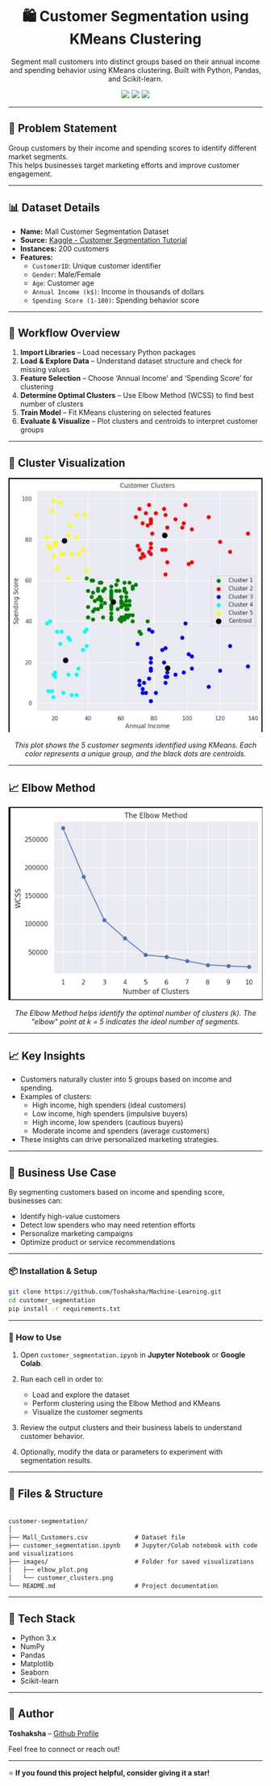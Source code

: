 
<h1 align="center">🛍️ Customer Segmentation using KMeans Clustering</h1>

<p align="center">
Segment mall customers into distinct groups based on their annual income and spending behavior using KMeans clustering. Built with Python, Pandas, and Scikit-learn.
</p>

<p align="center">
  <img src="https://img.shields.io/badge/Python-3.x-blue?logo=python" />
  <img src="https://img.shields.io/badge/Model-KMeans%20Clustering-brightgreen" />
  <img src="https://img.shields.io/badge/License-MIT-green.svg" />
</p>

---

## 🧠 Problem Statement

Group customers by their income and spending scores to identify different market segments.  
This helps businesses target marketing efforts and improve customer engagement.

---

## 📊 Dataset Details

- **Name:** Mall Customer Segmentation Dataset  
- **Source:** [Kaggle - Customer Segmentation Tutorial](https://www.kaggle.com/datasets/vjchoudhary7/customer-segmentation-tutorial-in-python)  
- **Instances:** 200 customers  
- **Features:**  
  - `CustomerID`: Unique customer identifier  
  - `Gender`: Male/Female  
  - `Age`: Customer age  
  - `Annual Income (k$)`: Income in thousands of dollars  
  - `Spending Score (1-100)`: Spending behavior score  

---

## 🚀 Workflow Overview

1. **Import Libraries** – Load necessary Python packages  
2. **Load & Explore Data** – Understand dataset structure and check for missing values  
3. **Feature Selection** – Choose ‘Annual Income’ and ‘Spending Score’ for clustering  
4. **Determine Optimal Clusters** – Use Elbow Method (WCSS) to find best number of clusters  
5. **Train Model** – Fit KMeans clustering on selected features  
6. **Evaluate & Visualize** – Plot clusters and centroids to interpret customer groups  

---

## 📌 Cluster Visualization

<p align="center">
  <img src="images/customer_clusters.jpg" alt="Customer Segmentation Clusters" width="600"/>
</p>

<p align="center">
  <em>This plot shows the 5 customer segments identified using KMeans. Each color represents a unique group, and the black dots are centroids.</em>
</p>

---

## 📈 Elbow Method

<p align="center">
  <img src="images/elbow_plot.jpg" alt="Elbow Method for Optimal Clusters" width="600"/>
</p>

<p align="center">
  <em>The Elbow Method helps identify the optimal number of clusters (k). The "elbow" point at k = 5 indicates the ideal number of segments.</em>
</p>

---

## 📈 Key Insights

- Customers naturally cluster into 5 groups based on income and spending.  
- Examples of clusters:  
  - High income, high spenders (ideal customers)  
  - Low income, high spenders (impulsive buyers)  
  - High income, low spenders (cautious buyers)  
  - Moderate income and spenders (average customers)  
- These insights can drive personalized marketing strategies.

---

## 💼 Business Use Case

By segmenting customers based on income and spending score, businesses can:

- Identify high-value customers
- Detect low spenders who may need retention efforts
- Personalize marketing campaigns
- Optimize product or service recommendations

---


### 📦 Installation & Setup

```bash
git clone https://github.com/Toshaksha/Machine-Learning.git
cd customer_segmentation
pip install -r requirements.txt
```

---

### 📝 How to Use

1. Open `customer_segmentation.ipynb` in **Jupyter Notebook** or **Google Colab**.
2. Run each cell in order to:

   * Load and explore the dataset
   * Perform clustering using the Elbow Method and KMeans
   * Visualize the customer segments
3. Review the output clusters and their business labels to understand customer behavior.
4. Optionally, modify the data or parameters to experiment with segmentation results.

---

## 📂 Files & Structure

```

customer-segmentation/
│
├── Mall_Customers.csv             # Dataset file
├── customer_segmentation.ipynb    # Jupyter/Colab notebook with code and visualizations
├── images/                        # Folder for saved visualizations
│   ├── elbow_plot.png
│   └── customer_clusters.png
└── README.md                      # Project documentation

```

---

## 🧰 Tech Stack

* Python 3.x  
* NumPy  
* Pandas  
* Matplotlib  
* Seaborn  
* Scikit-learn  

---

## 👤 Author

**Toshaksha** – [Github Profile](https://github.com/Toshaksha)  

Feel free to connect or reach out!

---

⭐ **If you found this project helpful, consider giving it a star!**
